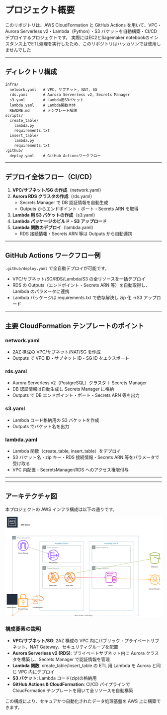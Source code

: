 # プロジェクト概要

このリポジトリは、AWS CloudFormation と GitHub Actions を用いて、VPC・Aurora Serverless v2・Lambda（Python）・S3 バケットを自動構築・CI/CD デプロイするプロジェクトです。
実際にはEC2とSagemaker notebookのインスタンス上でETL処理を実行したため、このリポジトリはハッカソンでは使用しませんでした

---

## ディレクトリ構成

```
infra/
  network.yaml   # VPC, サブネット, NAT, SG
  rds.yaml       # Aurora Serverless v2, Secrets Manager
  s3.yaml        # Lambda用S3バケット
  lambda.yaml    # Lambda関数本体
  README.md      # テンプレート解説
scripts/
  create_table/
    lambda.py
    requirements.txt
  insert_table/
    lambda.py
    requirements.txt
.github/
  deploy.yaml    # GitHub Actionsワークフロー
```

---

## デプロイ全体フロー（CI/CD）

1. **VPC/サブネット/SG の作成**（network.yaml）
2. **Aurora RDS クラスタの作成**（rds.yaml）
   - Secrets Manager で DB 認証情報を自動生成
   - Outputs からエンドポイント・ポート・Secrets ARN を取得
3. **Lambda 用 S3 バケットの作成**（s3.yaml）
4. **Lambda パッケージのビルド・S3 アップロード**
5. **Lambda 関数のデプロイ**（lambda.yaml）
   - RDS 接続情報・Secrets ARN 等は Outputs から自動連携

---

## GitHub Actions ワークフロー例

`.github/deploy.yaml` で全自動デプロイが可能です。

- VPC/サブネット/SG/RDS/Lambda/S3 の全リソースを一括デプロイ
- RDS の Outputs（エンドポイント・Secrets ARN 等）を自動取得し、Lambda のパラメータに連携
- Lambda パッケージは requirements.txt で依存解決し zip 化 →S3 アップロード

---

## 主要 CloudFormation テンプレートのポイント

### network.yaml

- 2AZ 構成の VPC/サブネット/NAT/SG を作成
- Outputs で VPC ID・サブネット ID・SG ID をエクスポート

### rds.yaml

- Aurora Serverless v2（PostgreSQL）クラスタ＋ Secrets Manager
- DB 認証情報は自動生成し Secrets Manager に格納
- Outputs で DB エンドポイント・ポート・Secrets ARN 等を出力

### s3.yaml

- Lambda コード格納用の S3 バケットを作成
- Outputs でバケット名を出力

### lambda.yaml

- Lambda 関数（create_table, insert_table）をデプロイ
- S3 バケット名・zip キー・RDS 接続情報・Secrets ARN 等をパラメータで受け取る
- VPC 内配置・SecretsManager/RDS へのアクセス権限付与

---

---

## アーキテクチャ図

本プロジェクトの AWS インフラ構成は以下の通りです。

![AWSアーキテクチャ図](infra/architecture/aws-architecture.svg)

### 構成要素の説明

- **VPC/サブネット/SG**: 2AZ 構成の VPC 内にパブリック・プライベートサブネット、NAT Gateway、セキュリティグループを配置
- **Aurora Serverless v2 (RDS)**: プライベートサブネット内に Aurora クラスタを構築し、Secrets Manager で認証情報を管理
- **Lambda 関数**: create_table/insert_table の ETL 用 Lambda を Aurora と同じ VPC 内にデプロイ
- **S3 バケット**: Lambda コード(zip)の格納用
- **GitHub Actions & CloudFormation**: CI/CD パイプラインで CloudFormation テンプレートを用いて全リソースを自動構築

この構成により、セキュアかつ自動化されたデータ処理基盤を AWS 上に構築できます。

